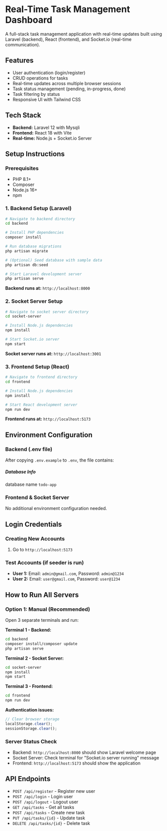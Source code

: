 # Real-Time Task Management Dashboard

A full-stack task management application with real-time updates built using Laravel (backend), React (frontend), and Socket.io (real-time communication).

## Features

- User authentication (login/register)
- CRUD operations for tasks
- Real-time updates across multiple browser sessions
- Task status management (pending, in-progress, done)
- Task filtering by status
- Responsive UI with Tailwind CSS

## Tech Stack

- **Backend:** Laravel 12 with Mysqli
- **Frontend:** React 18 with Vite
- **Real-time:** Node.js + Socket.io Server

## Setup Instructions

### Prerequisites
- PHP 8.1+
- Composer
- Node.js 16+
- npm

### 1. Backend Setup (Laravel)

```bash
# Navigate to backend directory
cd backend

# Install PHP dependencies
composer install

# Run database migrations
php artisan migrate

# (Optional) Seed database with sample data
php artisan db:seed

# Start Laravel development server
php artisan serve
```

**Backend runs at:** `http://localhost:8000`

### 2. Socket Server Setup

```bash
# Navigate to socket server directory
cd socket-server

# Install Node.js dependencies
npm install

# Start Socket.io server
npm start
```

**Socket server runs at:** `http://localhost:3001`

### 3. Frontend Setup (React)

```bash
# Navigate to frontend directory
cd frontend

# Install Node.js dependencies
npm install

# Start React development server
npm run dev
```

**Frontend runs at:** `http://localhost:5173`

## Environment Configuration

### Backend (.env file)
After copying `.env.example` to `.env`, the file contains:

##### Database Info
database name `todo-app`


### Frontend & Socket Server
No additional environment configuration needed.

## Login Credentials

### Creating New Accounts
1. Go to `http://localhost:5173`


### Test Accounts (if seeder is run)
- **User 1:** Email: `admin@gmail.com`, Password: `admin@1234`
- **User 2:** Email: `user@gmail.com`, Password: `user@1234`

## How to Run All Servers

### Option 1: Manual (Recommended)
Open 3 separate terminals and run:

**Terminal 1 - Backend:**
```bash
cd backend
composer install/composer update
php artisan serve
```

**Terminal 2 - Socket Server:**
```bash
cd socket-server
npm install
npm start
```

**Terminal 3 - Frontend:**
```bash
cd frontend
npm run dev
```



**Authentication issues:**
```javascript
// Clear browser storage
localStorage.clear();
sessionStorage.clear();
```

### Server Status Check
- Backend: `http://localhost:8000` should show Laravel welcome page
- Socket Server: Check terminal for "Socket.io server running" message
- Frontend: `http://localhost:5173` should show the application

## API Endpoints

- `POST /api/register` - Register new user
- `POST /api/login` - Login user
- `POST /api/logout` - Logout user
- `GET /api/tasks` - Get all tasks
- `POST /api/tasks` - Create new task
- `PUT /api/tasks/{id}` - Update task
- `DELETE /api/tasks/{id}` - Delete task